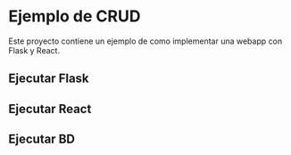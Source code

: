 # Ejemplo de CRUD

Este proyecto contiene un ejemplo de como implementar una webapp con Flask y React.

## Ejecutar Flask

## Ejecutar React

## Ejecutar BD